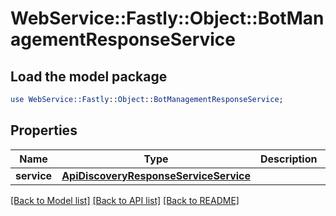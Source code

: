 # WebService::Fastly::Object::BotManagementResponseService

## Load the model package
```perl
use WebService::Fastly::Object::BotManagementResponseService;
```

## Properties
Name | Type | Description | Notes
------------ | ------------- | ------------- | -------------
**service** | [**ApiDiscoveryResponseServiceService**](ApiDiscoveryResponseServiceService.md) |  | [optional] 

[[Back to Model list]](../README.md#documentation-for-models) [[Back to API list]](../README.md#documentation-for-api-endpoints) [[Back to README]](../README.md)


